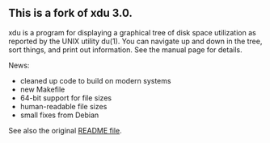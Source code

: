 ## This is a fork of xdu 3.0.

xdu is a program for displaying a graphical tree of disk space
utilization as reported by the UNIX utility du(1).  You can
navigate up and down in the tree, sort things, and print out
information.  See the manual page for details.

News:
* cleaned up code to build on modern systems
* new Makefile
* 64-bit support for file sizes
* human-readable file sizes
* small fixes from Debian

See also the original [README file](README).
